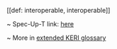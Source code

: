 [[def: interoperable, interoperable]]

~ Spec-Up-T link: <a href='https://weboftrust.github.io/WOT-terms/docs/glossary/interoperable'>here</a>

~ More in <a href="https://weboftrust.github.io/WOT-terms/docs/glossary/interoperable">extended KERI glossary</a>
